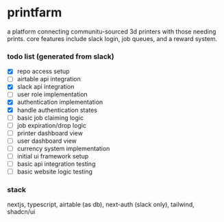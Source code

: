 # printfarm
a platform connecting communitu-sourced 3d printers with those needing prints. core features include slack login, job queues, and a reward system.

### todo list (generated from slack)
- [X] repo access setup
- [ ] airtable api integration
- [X] slack api integration
- [ ] user role implementation
- [X] authentication implementation
- [X] handle authentication states
- [ ] basic job claiming logic
- [ ] job expiration/drop logic
- [ ] printer dashboard view
- [ ] user dashboard view
- [ ] currency system implementation
- [ ] initial ui framework setup
- [ ] basic api integration testing
- [ ] basic website logic testing

### stack
nextjs, typescript, airtable (as db), next-auth (slack only), tailwind, shadcn/ui